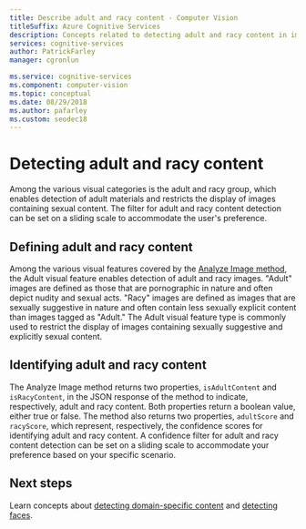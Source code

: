 ```yaml
---
title: Describe adult and racy content - Computer Vision
titleSuffix: Azure Cognitive Services
description: Concepts related to detecting adult and racy content in images using the Computer Vision APi.
services: cognitive-services
author: PatrickFarley
manager: cgronlun

ms.service: cognitive-services
ms.component: computer-vision
ms.topic: conceptual
ms.date: 08/29/2018
ms.author: pafarley
ms.custom: seodec18
---
```


# Detecting adult and racy content

Among the various visual categories is the adult and racy group, which enables detection of adult materials and restricts the display of images containing sexual content. The filter for adult and racy content detection can be set on a sliding scale to accommodate the user's preference.

## Defining adult and racy content

Among the various visual features covered by the [Analyze Image method](https://westus.dev.cognitive.microsoft.com/docs/services/5adf991815e1060e6355ad44/operations/56f91f2e778daf14a499e1fa), the Adult visual feature enables detection of adult and racy images. "Adult" images are defined as those that are pornographic in nature and often depict nudity and sexual acts. "Racy" images are defined as images that are sexually suggestive in nature and often contain less sexually explicit content than images tagged as "Adult." The Adult visual feature type is commonly used to restrict the display of images containing sexually suggestive and explicitly sexual content.

## Identifying adult and racy content

The Analyze Image method returns two properties, `isAdultContent` and `isRacyContent`, in the JSON response of the method to indicate, respectively, adult and racy content. Both properties return a boolean value, either true or false. The method also returns two properties, `adultScore` and `racyScore`, which represent, respectively, the confidence scores for identifying adult and racy content. A confidence filter for adult and racy content detection can be set on a sliding scale to accommodate your preference based on your specific scenario.

## Next steps

Learn concepts about [detecting domain-specific content](concept-detecting-domain-content.md) and [detecting faces](concept-detecting-faces.md).
